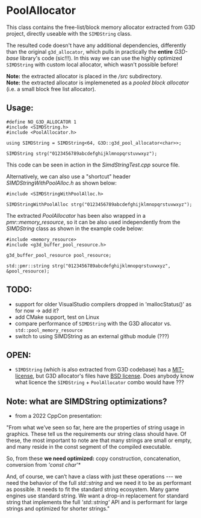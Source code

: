
PoolAllocator
=========================================================================================================

This class contains the free-list/block memory allocator extracted from G3D project, directly useable with the `SIMDString` class. 

The resulted code doesn't have any additional dependencies, differently than the original `g3d_allocator`, which pulls in practically the **entire** *G3D-base* library's code (sic!!!). In this way we can use the highly optimized `SIMDString` with custom local allocator, which wasn't possible before!

**Note:** the extracted allocator is placed in the */src* subdirectory.<br>
**Note:** the extracted allocator is implemeneted as a *pooled block allocator* (i.e. a small block free list allocator).

## Usage:

    #define NO_G3D_ALLOCATOR 1 
    #include <SIMDString.h>    
    #include <PoolAllocator.h>

    using SIMDString = SIMDString<64, G3D::g3d_pool_allocator<char>>;

    SIMDString strg("0123456789abcdefghijklmnopqrstuvwxyz");

This code can be seen in action in the *SimdStringTest.cpp* source file. 

Alternatively, we can also use a "shortcut" header *SIMDStringWithPoolAlloc.h* as shown below:
    
    #include <SIMDStringWithPoolAlloc.h>
    
    SIMDStringWithPoolAlloc strg("0123456789abcdefghijklmnopqrstuvwxyz");

The extracted *PoolAllocator* has been also wrapped in a *pmr::memory_resource*, so it can be also used independently from the *SIMDString* class as shown in the example code below:

    #include <memory_resource>
    #include <g3d_buffer_pool_resource.h>

    g3d_buffer_pool_resource pool_resource;

    std::pmr::string strg("0123456789abcdefghijklmnopqrstuvwxyz", &pool_resource);


## TODO:
 - support for older VisualStudio compilers dropped in 'mallocStatus()' as for now -> add it?
 - add CMake support, test on Linux
 - compare performance of `SIMDString` with the G3D allocator vs. `std::pool_memory_resource`
 - switch to using SIMDString as an external github module (???)

## OPEN:
  - `SIMDString` (which is also extracted from G3D codebase) has a [MIT-license](https://opensource.org/licenses/MIT), but G3D allocator's files have 
    [BSD license](https://opensource.org/licenses/BSD). Does anybody know what licence the `SIMDString` + `PoolAllocator` combo would have ???


## Note: what are SIMDString optimizations? 

- from a 2022 CppCon presentation:

"From what we’ve seen so far, here are the properties of string usage in graphics. These tell us the requirements our string class should have. Of these, the most important to note are that many strings are small or empty, and many reside in the const segment of the compiled executable.

So, from these **we need optimized:** copy construction, concatenation, conversion from *'const char*'*

And, of course, we can’t have a class with just these operations --- we need the behavior of the full *std::string* and we need it to be as performant as possible. It needs to fit the standard string ecosystem. Many game engines use standard string. We want a drop-in replacement for standard string that implements the full *'std::string'* API and is performant for large strings and optimized for shorter strings."

